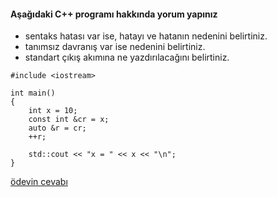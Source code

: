 #### Aşağıdaki C++ programı hakkında yorum yapınız

+ sentaks hatası var ise, hatayı ve hatanın nedenini belirtiniz.
+ tanımsız davranış var ise nedenini belirtiniz.
+ standart çıkış akımına ne yazdırılacağını belirtiniz.


```
#include <iostream>

int main()
{
	int x = 10;
	const int &cr = x;
	auto &r = cr;
	++r;

	std::cout << "x = " << x << "\n";
}
```

[ödevin cevabı](https://www.youtube.com/watch?v=AYVwPKvnmPI)
